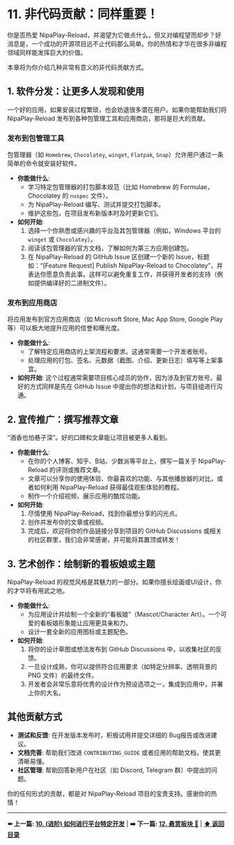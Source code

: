 # 11. 非代码贡献：同样重要！

你是否热爱 NipaPlay-Reload，并渴望为它做点什么，但又对编程望而却步？好消息是，一个成功的开源项目远不止代码那么简单。你的热情和才华在很多非编程领域同样能发挥巨大的价值。

本章将为你介绍几种非常有意义的非代码贡献方式。

## 1. 软件分发：让更多人发现和使用

一个好的应用，如果安装过程繁琐，也会劝退很多潜在用户。如果你能帮助我们将 NipaPlay-Reload 发布到各种包管理工具和应用商店，那将是巨大的贡献。

### 发布到包管理工具

包管理器（如 `Homebrew`, `Chocolatey`, `winget`, `Flatpak`, `Snap`）允许用户通过一条简单的命令就安装好软件。

*   **你能做什么**:
    *   学习特定包管理器的打包脚本规范（比如 Homebrew 的 Formulae，Chocolatey 的 `nuspec` 文件）。
    *   为 NipaPlay-Reload 编写、测试并提交打包脚本。
    *   维护这些包，在项目发布新版本时及时更新它们。
*   **如何开始**:
    1.  选择一个你熟悉或感兴趣的平台及其包管理器（例如，Windows 平台的 `winget` 或 `Chocolatey`）。
    2.  阅读该包管理器的官方文档，了解如何为第三方应用创建包。
    3.  在 NipaPlay-Reload 的 GitHub Issue 区创建一个新的 Issue，标题如：“[Feature Request] Publish NipaPlay-Reload to Chocolatey”，并表达你愿意负责此事。这样可以避免重复工作，并获得开发者的支持（例如提供编译好的二进制文件）。

### 发布到应用商店

将应用发布到官方应用商店（如 Microsoft Store, Mac App Store, Google Play等）可以极大地提升应用的信誉和曝光度。

*   **你能做什么**:
    *   了解特定应用商店的上架流程和要求。这通常需要一个开发者账号。
    *   处理应用的打包、签名、元数据（截图、介绍、更新日志）填写等上架事宜。
*   **如何开始**: 这个过程通常需要项目核心成员的协作，因为涉及到官方账号。最好的方式同样是先在 GitHub Issue 中提出你的想法和计划，与项目组进行沟通。

## 2. 宣传推广：撰写推荐文章

“酒香也怕巷子深”。好的口碑和文章能让项目被更多人看到。

*   **你能做什么**:
    *   在你的个人博客、知乎、B站、少数派等平台上，撰写一篇关于 NipaPlay-Reload 的评测或推荐文章。
    *   文章可以分享你的使用体验、你最喜欢的功能、与其他播放器的对比，或者如何利用 NipaPlay-Reload 获得最佳观影体验的教程。
    *   制作一个介绍视频，展示应用的酷炫功能。
*   **如何开始**:
    1.  尽情使用 NipaPlay-Reload，找到你最想分享的闪光点。
    2.  创作并发布你的文章或视频。
    3.  完成后，欢迎将你的作品链接分享到项目的 GitHub Discussions 或相关的社区群里，我们会非常感谢，并可能将其置顶或转发！

## 3. 艺术创作：绘制新的看板娘或主题

NipaPlay-Reload 的视觉风格是其魅力的一部分。如果你擅长绘画或UI设计，你的才华将有用武之地。

*   **你能做什么**:
    *   为应用设计并绘制一个全新的“看板娘”（Mascot/Character Art）。一个可爱的看板娘形象能让应用更具亲和力。
    *   设计一套全新的应用图标或主题配色。
*   **如何开始**:
    1.  将你的设计草图或想法发布到 GitHub Discussions 中，以收集社区的反馈。
    2.  一旦设计成熟，你可以提供符合应用要求（如特定分辨率、透明背景的 PNG 文件）的最终文件。
    3.  开发者会非常乐意将优秀的设计作为预设选项之一，集成到应用中，并署上你的大名。

## 其他贡献方式

*   **测试和反馈**: 在开发版本发布时，积极试用并提交详细的 Bug报告或改进建议。
*   **文档完善**: 帮助我们改进 `CONTRIBUTING_GUIDE` 或者应用的帮助文档，使其更清晰易懂。
*   **社区管理**: 帮助回答新用户在社区（如 Discord, Telegram 群）中提出的问题。

你的任何形式的贡献，都是对 NipaPlay-Reload 项目的宝贵支持。感谢你的热情！

---

**⬅️ 上一篇: [10. (进阶) 如何进行平台特定开发](10-Platform-Specific-Development.md)** | **➡️ 下一篇: [12. 悬赏板块 🎯](12-Bounty-Board.md)** | **[⬆️ 返回目录](00-Introduction.md)**
